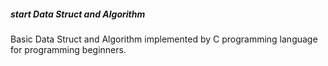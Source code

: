 ##### start Data Struct and Algorithm
Basic Data Struct and Algorithm implemented by C programming language for  programming beginners.
